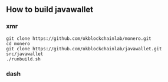 ## How to build javawallet

### xmr
```
git clone https://github.com/okblockchainlab/monero.git
cd monero
git clone https://github.com/okblockchainlab/javawallet.git src/javawallet
./runbuild.sh

```

### dash
